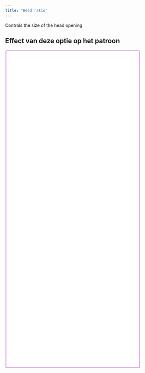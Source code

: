 ```yaml
---
title: "Head ratio"
---
```


Controls the size of the head opening

## Effect van deze optie op het patroon

![Deze afbeelding toont het effect van deze optie door meerdere varianten die een andere waarde hebben voor deze optie te vervangen](tiberius_headratio_sample.svg "Effect of this option on the pattern")
